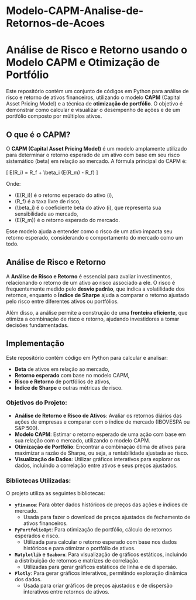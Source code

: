 # Modelo-CAPM-Analise-de-Retornos-de-Acoes

# Análise de Risco e Retorno usando o Modelo CAPM e Otimização de Portfólio

Este repositório contém um conjunto de códigos em Python para análise de risco e retorno de ativos financeiros, utilizando o modelo **CAPM** (Capital Asset Pricing Model) e a técnica de **otimização de portfólio**. O objetivo é demonstrar como calcular e visualizar o desempenho de ações e de um portfólio composto por múltiplos ativos.

## O que é o CAPM?

O **CAPM (Capital Asset Pricing Model)** é um modelo amplamente utilizado para determinar o retorno esperado de um ativo com base em seu risco sistemático (beta) em relação ao mercado. A fórmula principal do CAPM é:

\[
E(R_i) = R_f + \beta_i (E(R_m) - R_f)
\]

Onde:
- \(E(R_i)\) é o retorno esperado do ativo \(i\),
- \(R_f\) é a taxa livre de risco,
- \(\beta_i\) é o coeficiente beta do ativo \(i\), que representa sua sensibilidade ao mercado,
- \(E(R_m)\) é o retorno esperado do mercado.

Esse modelo ajuda a entender como o risco de um ativo impacta seu retorno esperado, considerando o comportamento do mercado como um todo.

## Análise de Risco e Retorno

A **Análise de Risco e Retorno** é essencial para avaliar investimentos, relacionando o retorno de um ativo ao risco associado a ele. O risco é frequentemente medido pelo **desvio padrão**, que indica a volatilidade dos retornos, enquanto o **Índice de Sharpe** ajuda a comparar o retorno ajustado pelo risco entre diferentes ativos ou portfólios.

Além disso, a análise permite a construção de uma **fronteira eficiente**, que otimiza a combinação de risco e retorno, ajudando investidores a tomar decisões fundamentadas.

## Implementação

Este repositório contém código em Python para calcular e analisar:

- **Beta** de ativos em relação ao mercado,
- **Retorno esperado** com base no modelo CAPM,
- **Risco e Retorno** de portfólios de ativos,
- **Índice de Sharpe** e outras métricas de risco.

### Objetivos do Projeto:
- **Análise de Retorno e Risco de Ativos**: Avaliar os retornos diários das ações de empresas e comparar com o índice de mercado (IBOVESPA ou S&P 500).
- **Modelo CAPM**: Estimar o retorno esperado de uma ação com base em sua relação com o mercado, utilizando o modelo CAPM.
- **Otimização de Portfólio**: Encontrar a combinação ótima de ativos para maximizar a razão de Sharpe, ou seja, a rentabilidade ajustada ao risco.
- **Visualização de Dados**: Utilizar gráficos interativos para explorar os dados, incluindo a correlação entre ativos e seus preços ajustados.

### Bibliotecas Utilizadas:
O projeto utiliza as seguintes bibliotecas:
- **`yfinance`**: Para obter dados históricos de preços das ações e índices de mercado.
  - Usada para fazer o download de preços ajustados de fechamento de ativos financeiros.
- **`PyPortfolioOpt`**: Para otimização de portfólio, cálculo de retornos esperados e risco.
  - Utilizada para calcular o retorno esperado com base nos dados históricos e para otimizar o portfólio de ativos.
- **`Matplotlib`** e **`Seaborn`**: Para visualização de gráficos estáticos, incluindo a distribuição de retornos e matrizes de correlação.
  - Utilizadas para gerar gráficos estáticos de linha e de dispersão.
- **`Plotly`**: Para gerar gráficos interativos, permitindo exploração dinâmica dos dados.
  - Usada para criar gráficos de preços ajustados e de dispersão interativos entre retornos de ativos.

